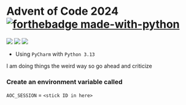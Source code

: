 # Advent of Code 2024 [![forthebadge made-with-python](http://ForTheBadge.com/images/badges/made-with-python.svg)](https://www.python.org/)

![](https://img.shields.io/badge/day%20📅-20-blue)
![](https://img.shields.io/badge/stars%20⭐-36-yellow)
![](https://img.shields.io/badge/days%20completed-17-red)

- Using `PyCharm` with `Python 3.13`

I am doing things the weird way so go ahead and criticize

### Create an environment variable called
`AOC_SESSION` = `<stick ID in here>`
